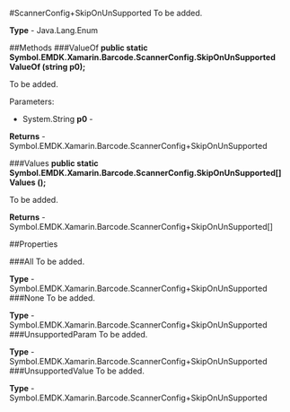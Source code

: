 #ScannerConfig+SkipOnUnSupported
To be added.

**Type** - Java.Lang.Enum

##Methods
###ValueOf
**public static Symbol.EMDK.Xamarin.Barcode.ScannerConfig.SkipOnUnSupported ValueOf (string p0);**

To be added.

Parameters: 

* System.String **p0** - 

**Returns** - Symbol.EMDK.Xamarin.Barcode.ScannerConfig+SkipOnUnSupported

###Values
**public static Symbol.EMDK.Xamarin.Barcode.ScannerConfig.SkipOnUnSupported[] Values ();**

To be added.


**Returns** - Symbol.EMDK.Xamarin.Barcode.ScannerConfig+SkipOnUnSupported[]

##Properties

###All
To be added.

**Type** - Symbol.EMDK.Xamarin.Barcode.ScannerConfig+SkipOnUnSupported
###None
To be added.

**Type** - Symbol.EMDK.Xamarin.Barcode.ScannerConfig+SkipOnUnSupported
###UnsupportedParam
To be added.

**Type** - Symbol.EMDK.Xamarin.Barcode.ScannerConfig+SkipOnUnSupported
###UnsupportedValue
To be added.

**Type** - Symbol.EMDK.Xamarin.Barcode.ScannerConfig+SkipOnUnSupported


